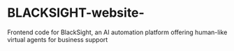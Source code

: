 # BLACKSIGHT-website-
Frontend code for BlackSight, an AI automation platform offering human-like virtual agents for business support
